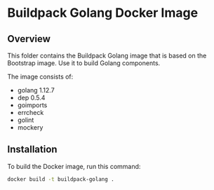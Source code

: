 # Buildpack Golang Docker Image

## Overview

This folder contains the Buildpack Golang image that is based on the Bootstrap image. Use it to build Golang components.

The image consists of:

- golang 1.12.7
- dep 0.5.4
- goimports
- errcheck
- golint
- mockery

## Installation

To build the Docker image, run this command:

```bash
docker build -t buildpack-golang .
```
